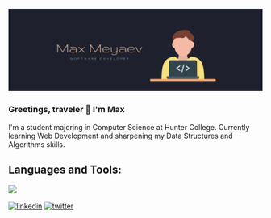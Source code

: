 ![Development](https://github.com/maxmeyaev/maxmeyaev/blob/main/banner1.png)

### Greetings, traveler 👋 I'm Max
I'm a student majoring in Computer Science at Hunter College. Currently learning Web Development and sharpening my Data Structures and Algorithms skills.

## Languages and Tools:
[![](https://skillicons.dev/icons?i=js,python,cpp,react,html,css,figma)](https://skillicons.dev)


[<img src='https://cdn.jsdelivr.net/npm/simple-icons@3.0.1/icons/linkedin.svg' alt='linkedin' height='40'>](https://www.linkedin.com/in/maxmeyaev/)  [<img src='https://cdn.jsdelivr.net/npm/simple-icons@3.0.1/icons/twitter.svg' alt='twitter' height='40'>](https://twitter.com/maxnonchalant)  


